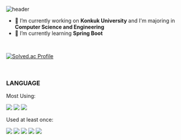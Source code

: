 

<!--
## Hi there 👋
**dlwjddus1112/dlwjddus1112** is a ✨ _special_ ✨ repository because its `README.md` (this file) appears on your GitHub profile.

Here are some ideas to get you started:



- 👯 I’m looking to collaborate on ...
- 🤔 I’m looking for help with ...
- 💬 Ask me about ...
- 📫 How to reach me: ...
- 😄 Pronouns: ...
- ⚡ Fun fact: ...
-->
![header](https://capsule-render.vercel.app/api?type=waving&color=auto&height=300&section=header&text=JeongYeon%20Lee&fontSize=90)

- 🔭 I’m currently working on **Konkuk University** and I'm majoring in **Computer Science and Engineering**
- 🌱 I’m currently learning **Spring Boot**
<br/>

[![Solved.ac Profile](http://mazassumnida.wtf/api/v2/generate_badge?boj=idwjddus)](https://solved.ac/idwjddus/)

<br/>

### **LANGUAGE**

Most Using:


<a target="_blank"><img src="https://img.shields.io/badge/Java-ED8B00?style=for-the-badge&logo=openjdk&logoColor=white" /></a>
<a target="_blank"><img src="https://img.shields.io/badge/MySQL-00000F?style=for-the-badge&logo=mysql&logoColor=white" /></a>
<a target="_blank"><img src="https://img.shields.io/badge/Spring-6DB33F?style=for-the-badge&logo=spring&logoColor=white" /></a>


Used at least once:


<a target="_blank"><img src="https://img.shields.io/badge/C%2B%2B-00599C?style=for-the-badge&logo=c%2B%2B&logoColor=white"/></a>
<a target="_blank"><img src="https://img.shields.io/badge/C-00599C?style=for-the-badge&logo=c&logoColor=white" /></a>
<a target="_blank"><img src="https://img.shields.io/badge/Python-14354C?style=for-the-badge&logo=python&logoColor=white" /></a>
<a target="_blank"><img src="https://img.shields.io/badge/CSS-239120?style=for-the-badge&logo=css3&logoColor=white" /></a>
<a target="_blank"><img src="https://img.shields.io/badge/JavaScript-F7DF1E?style=for-the-badge&logo=JavaScript&logoColor=white" /></a>






